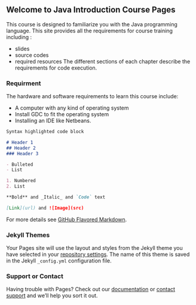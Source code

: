 
## Welcome to Java Introduction Course  Pages

This course is designed to familiarize you with the Java programming language. This site provides all the requirements for course training including :
 - slides
 - source codes 
 - required resources
The different sections of each chapter describe the requirements for code execution.

### Requirment

The hardware and software requirements to learn this course include:
 - A computer with any kind of operating system
 - Install GDC to fit the operating system
 - Installing an IDE like Netbeans.

```markdown
Syntax highlighted code block

# Header 1
## Header 2
### Header 3

- Bulleted
- List

1. Numbered
2. List

**Bold** and _Italic_ and `Code` text

[Link](url) and ![Image](src)
```

For more details see [GitHub Flavored Markdown](https://guides.github.com/features/mastering-markdown/).

### Jekyll Themes

Your Pages site will use the layout and styles from the Jekyll theme you have selected in your [repository settings](https://github.com/itwar-ir/java-introduction/settings). The name of this theme is saved in the Jekyll `_config.yml` configuration file.

### Support or Contact

Having trouble with Pages? Check out our [documentation](https://help.github.com/categories/github-pages-basics/) or [contact support](https://github.com/contact) and we’ll help you sort it out.

